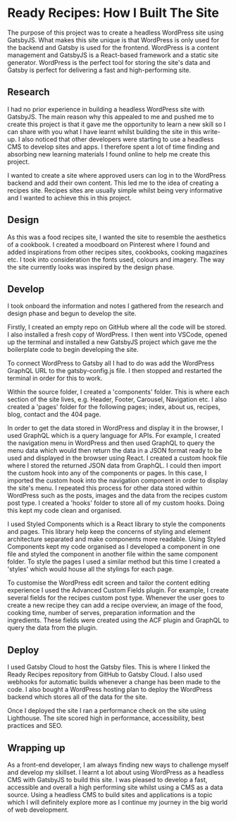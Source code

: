 # Ready Recipes: How I Built The Site

The purpose of this project was to create a headless WordPress site using GatsbyJS. What makes this site unique is that WordPress is only used for the backend and Gatsby is used for the frontend. WordPress is a content management and GatsbyJS is a React-based framework and a static site generator. WordPress is the perfect tool for storing the site's data and Gatsby is perfect for delivering a fast and high-performing site.

## Research

I had no prior experience in building a headless WordPress site with GatsbyJS. The main reason why this appealed to me and pushed me to create this project is that it gave me the opportunity to learn a new skill so I can share with you what I have learnt whilst building the site in this write-up. I also noticed that other developers were starting to use a headless CMS to develop sites and apps. I therefore spent a lot of time finding and absorbing new learning materials I found online to help me create this project.

I wanted to create a site where approved users can log in to the WordPress backend and add their own content. This led me to the idea of creating a recipes site. Recipes sites are usually simple whilst being very informative and I wanted to achieve this in this project.

## Design

As this was a food recipes site, I wanted the site to resemble the aesthetics of a cookbook. I created a moodboard on Pinterest where I found and added inspirations from other recipes sites, cookbooks, cooking magazines etc. I took into consideration the fonts used, colours and imagery. The way the site currently looks was inspired by the design phase.

## Develop

I took onboard the information and notes I gathered from the research and design phase and begun to develop the site.

Firstly, I created an empty repo on GitHub where all the code will be stored. I also installed a fresh copy of WordPress. I then went into VSCode, opened up the terminal and installed a new GatsbyJS project which gave me the boilerplate code to begin developing the site.

To connect WordPress to Gatsby all I had to do was add the WordPress GraphQL URL to the gatsby-config.js file. I then stopped and restarted the terminal in order for this to work.

Within the source folder, I created a 'components' folder. This is where each section of the site lives, e.g. Header, Footer, Carousel, Navigation etc. I also created a 'pages' folder for the following pages; index, about us, recipes, blog, contact and the 404 page.

In order to get the data stored in WordPress and display it in the browser, I used GraphQL which is a query language for APIs. For example, I created the navigation menu in WordPress and then used GraphQL to query the menu data which would then return the data in a JSON format ready to be used and displayed in the browser using React. I created a custom hook file where I stored the returned JSON data from GraphQL. I could then import the custom hook into any of the components or pages. In this case, I imported the custom hook into the navigation component in order to display the site's menu. I repeated this process for other data stored within WordPress such as the posts, images and the data from the recipes custom post type. I created a 'hooks' folder to store all of my custom hooks. Doing this kept my code clean and organised.

I used Styled Components which is a React library to style the components and pages. This library help keep the concerns of styling and element architecture separated and make components more readable. Using Styled Components kept my code organised as I developed a component in one file and styled the component in another file within the same component folder. To style the pages I used a similar method but this time I created a 'styles' which would house all the stylings for each page.

To customise the WordPress edit screen and tailor the content editing experience I used the Advanced Custom Fields plugin. For example, I create several fields for the recipes custom post type. Whenever the user goes to create a new recipe they can add a recipe overview, an image of the food, cooking time, number of serves, preparation information and the ingredients. These fields were created using the ACF plugin and GraphQL to query the data from the plugin.

## Deploy

I used Gatsby Cloud to host the Gatsby files. This is where I linked the Ready Recipes repository from GitHub to Gatsby Cloud. I also used webhooks for automatic builds whenever a change has been made to the code. I also bought a WordPress hosting plan to deploy the WordPress backend which stores all of the data for the site.

Once I deployed the site I ran a performance check on the site using Lighthouse. The site scored high in performance, accessibility, best practices and SEO.

## Wrapping up

As a front-end developer, I am always finding new ways to challenge myself and develop my skillset. I learnt a lot about using WordPress as a headless CMS with GatsbyJS to build this site. I was pleased to develop a fast, accessible and overall a high performing site whilst using a CMS as a data source. Using a headless CMS to build sites and applications is a topic which I will definitely explore more as I continue my journey in the big world of web development.
